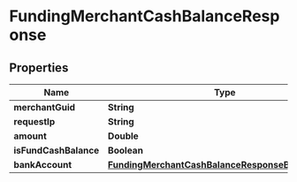 

# FundingMerchantCashBalanceResponse


## Properties

| Name | Type | Description | Notes |
|------------ | ------------- | ------------- | -------------|
|**merchantGuid** | **String** |  |  [optional] |
|**requestIp** | **String** |  |  [optional] |
|**amount** | **Double** |  |  [optional] |
|**isFundCashBalance** | **Boolean** |  |  [optional] |
|**bankAccount** | [**FundingMerchantCashBalanceResponseBankAccount**](FundingMerchantCashBalanceResponseBankAccount.md) |  |  [optional] |



